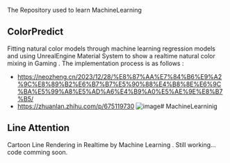 
The Repository used to learn MachineLearning

## ColorPredict 
Fitting natural color models through machine learning regression models and using UnrealEngine Material System to show a realtime natural color mixing in Gaming .
The implementation process is as follows :
- https://neozheng.cn/2023/12/28/%E8%87%AA%E7%84%B6%E9%A2%9C%E8%89%B2%E6%B7%B7%E5%90%88%E4%B8%8E%E6%9C%BA%E5%99%A8%E5%AD%A6%E4%B9%A0%E5%AE%9E%E8%B7%B5/
- https://zhuanlan.zhihu.com/p/675119730
![image](https://github.com/aIFzzf/MachineLearning/assets/41008787/08434265-983a-4b51-83cd-d1429137cf44)# MachineLearninig

## Line Attention 
Cartoon Line Rendering in Realtime by Machine Learning . Still working... code comming soon.
